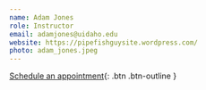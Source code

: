 ```yaml
---
name: Adam Jones
role: Instructor
email: adamjones@uidaho.edu
website: https://pipefishguysite.wordpress.com/
photo: adam_jones.jpeg
---
```


[Schedule an appointment](#){: .btn .btn-outline }
